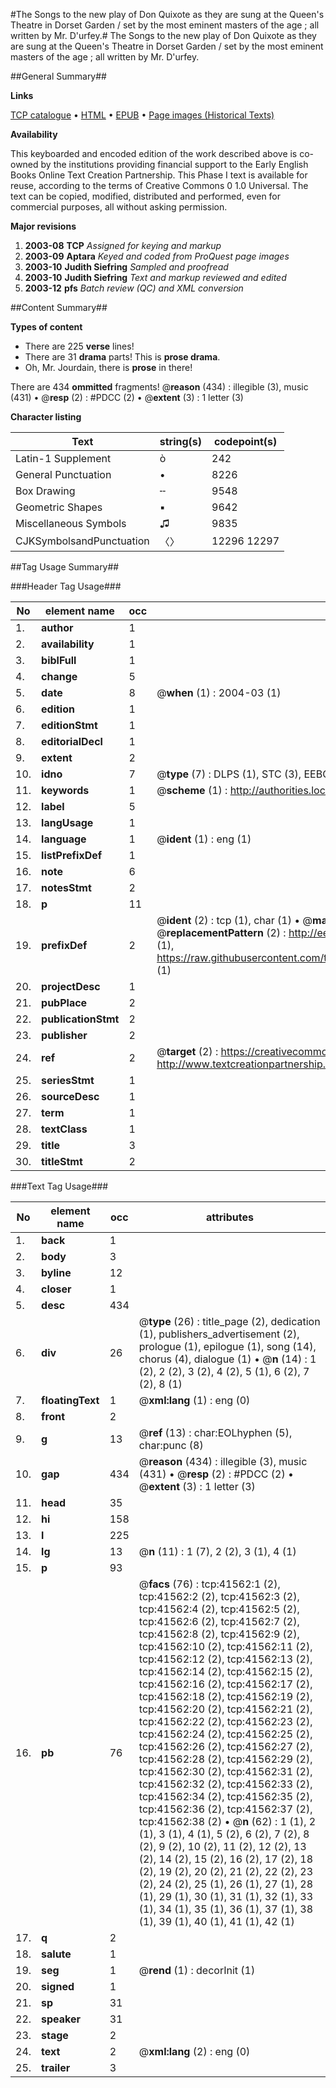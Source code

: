 #The Songs to the new play of Don Quixote as they are sung at the Queen's Theatre in Dorset Garden / set by the most eminent masters of the age ; all written by Mr. D'urfey.#
The Songs to the new play of Don Quixote as they are sung at the Queen's Theatre in Dorset Garden / set by the most eminent masters of the age ; all written by Mr. D'urfey.

##General Summary##

**Links**

[TCP catalogue](http://www.ota.ox.ac.uk/tcp/)  • 
[HTML](http://tei.it.ox.ac.uk/tcp/Texts-HTML/free/A37/A37022.html)  • 
[EPUB](http://tei.it.ox.ac.uk/tcp/Texts-EPUB/free/A37/A37022.epub) • 
[Page images (Historical Texts)](https://data.historicaltexts.jisc.ac.uk/view?pubId=eebo-08696477e&pageId=eebo-08696477e-41562-1)

**Availability**

This keyboarded and encoded edition of the
	       work described above is co-owned by the institutions
	       providing financial support to the Early English Books
	       Online Text Creation Partnership. This Phase I text is
	       available for reuse, according to the terms of Creative
	       Commons 0 1.0 Universal. The text can be copied,
	       modified, distributed and performed, even for
	       commercial purposes, all without asking permission.

**Major revisions**

1. __2003-08__ __TCP__ *Assigned for keying and markup*
1. __2003-09__ __Aptara__ *Keyed and coded from ProQuest page images*
1. __2003-10__ __Judith Siefring__ *Sampled and proofread*
1. __2003-10__ __Judith Siefring__ *Text and markup reviewed and edited*
1. __2003-12__ __pfs__ *Batch review (QC) and XML conversion*

##Content Summary##

**Types of content**

  * There are 225 **verse** lines!
  * There are 31 **drama** parts! This is **prose drama**.
  * Oh, Mr. Jourdain, there is **prose** in there!

There are 434 **ommitted** fragments! 
 @__reason__ (434) : illegible (3), music (431)  •  @__resp__ (2) : #PDCC (2)  •  @__extent__ (3) : 1 letter (3)

**Character listing**


|Text|string(s)|codepoint(s)|
|---|---|---|
|Latin-1 Supplement|ò|242|
|General Punctuation|•|8226|
|Box Drawing|╌|9548|
|Geometric Shapes|▪|9642|
|Miscellaneous Symbols|♫|9835|
|CJKSymbolsandPunctuation|〈〉|12296 12297|

##Tag Usage Summary##

###Header Tag Usage###

|No|element name|occ|attributes|
|---|---|---|---|
|1.|__author__|1||
|2.|__availability__|1||
|3.|__biblFull__|1||
|4.|__change__|5||
|5.|__date__|8| @__when__ (1) : 2004-03 (1)|
|6.|__edition__|1||
|7.|__editionStmt__|1||
|8.|__editorialDecl__|1||
|9.|__extent__|2||
|10.|__idno__|7| @__type__ (7) : DLPS (1), STC (3), EEBO-CITATION (1), OCLC (1), VID (1)|
|11.|__keywords__|1| @__scheme__ (1) : http://authorities.loc.gov/ (1)|
|12.|__label__|5||
|13.|__langUsage__|1||
|14.|__language__|1| @__ident__ (1) : eng (1)|
|15.|__listPrefixDef__|1||
|16.|__note__|6||
|17.|__notesStmt__|2||
|18.|__p__|11||
|19.|__prefixDef__|2| @__ident__ (2) : tcp (1), char (1)  •  @__matchPattern__ (2) : ([0-9\-]+):([0-9IVX]+) (1), (.+) (1)  •  @__replacementPattern__ (2) : http://eebo.chadwyck.com/downloadtiff?vid=$1&page=$2 (1), https://raw.githubusercontent.com/textcreationpartnership/Texts/master/tcpchars.xml#$1 (1)|
|20.|__projectDesc__|1||
|21.|__pubPlace__|2||
|22.|__publicationStmt__|2||
|23.|__publisher__|2||
|24.|__ref__|2| @__target__ (2) : https://creativecommons.org/publicdomain/zero/1.0/ (1), http://www.textcreationpartnership.org/docs/. (1)|
|25.|__seriesStmt__|1||
|26.|__sourceDesc__|1||
|27.|__term__|1||
|28.|__textClass__|1||
|29.|__title__|3||
|30.|__titleStmt__|2||


###Text Tag Usage###

|No|element name|occ|attributes|
|---|---|---|---|
|1.|__back__|1||
|2.|__body__|3||
|3.|__byline__|12||
|4.|__closer__|1||
|5.|__desc__|434||
|6.|__div__|26| @__type__ (26) : title_page (2), dedication (1), publishers_advertisement (2), prologue (1), epilogue (1), song (14), chorus (4), dialogue (1)  •  @__n__ (14) : 1 (2), 2 (2), 3 (2), 4 (2), 5 (1), 6 (2), 7 (2), 8 (1)|
|7.|__floatingText__|1| @__xml:lang__ (1) : eng (0)|
|8.|__front__|2||
|9.|__g__|13| @__ref__ (13) : char:EOLhyphen (5), char:punc (8)|
|10.|__gap__|434| @__reason__ (434) : illegible (3), music (431)  •  @__resp__ (2) : #PDCC (2)  •  @__extent__ (3) : 1 letter (3)|
|11.|__head__|35||
|12.|__hi__|158||
|13.|__l__|225||
|14.|__lg__|13| @__n__ (11) : 1 (7), 2 (2), 3 (1), 4 (1)|
|15.|__p__|93||
|16.|__pb__|76| @__facs__ (76) : tcp:41562:1 (2), tcp:41562:2 (2), tcp:41562:3 (2), tcp:41562:4 (2), tcp:41562:5 (2), tcp:41562:6 (2), tcp:41562:7 (2), tcp:41562:8 (2), tcp:41562:9 (2), tcp:41562:10 (2), tcp:41562:11 (2), tcp:41562:12 (2), tcp:41562:13 (2), tcp:41562:14 (2), tcp:41562:15 (2), tcp:41562:16 (2), tcp:41562:17 (2), tcp:41562:18 (2), tcp:41562:19 (2), tcp:41562:20 (2), tcp:41562:21 (2), tcp:41562:22 (2), tcp:41562:23 (2), tcp:41562:24 (2), tcp:41562:25 (2), tcp:41562:26 (2), tcp:41562:27 (2), tcp:41562:28 (2), tcp:41562:29 (2), tcp:41562:30 (2), tcp:41562:31 (2), tcp:41562:32 (2), tcp:41562:33 (2), tcp:41562:34 (2), tcp:41562:35 (2), tcp:41562:36 (2), tcp:41562:37 (2), tcp:41562:38 (2)  •  @__n__ (62) : 1 (1), 2 (1), 3 (1), 4 (1), 5 (2), 6 (2), 7 (2), 8 (2), 9 (2), 10 (2), 11 (2), 12 (2), 13 (2), 14 (2), 15 (2), 16 (2), 17 (2), 18 (2), 19 (2), 20 (2), 21 (2), 22 (2), 23 (2), 24 (2), 25 (1), 26 (1), 27 (1), 28 (1), 29 (1), 30 (1), 31 (1), 32 (1), 33 (1), 34 (1), 35 (1), 36 (1), 37 (1), 38 (1), 39 (1), 40 (1), 41 (1), 42 (1)|
|17.|__q__|2||
|18.|__salute__|1||
|19.|__seg__|1| @__rend__ (1) : decorInit (1)|
|20.|__signed__|1||
|21.|__sp__|31||
|22.|__speaker__|31||
|23.|__stage__|2||
|24.|__text__|2| @__xml:lang__ (2) : eng (0)|
|25.|__trailer__|3||
